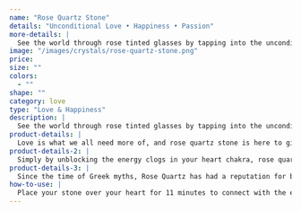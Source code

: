```yaml
---
name: "Rose Quartz Stone"
details: "Unconditional Love • Happiness • Passion"
more-details: |
  See the world through rose tinted glasses by tapping into the unconditional love of Rose Quartz Tumbled Stone.
image: "/images/crystals/rose-quartz-stone.png"
price:
size: ""
colors:
  - ""
shape: ""
category: love
type: "Love & Happiness"
description: |
  See the world through rose tinted glasses by tapping into the unconditional love of Rose Quartz Tumbled Stone. This stone serves as a gentle reminder that the most important person to love and nurture is yourself. Working with Rose Quartz opens up your heart to all kinds of love: self-love, familial love, friendship, romance and more.
product-details: |
  Love is what we all need more of, and rose quartz stone is here to give it to us. Holding Rose Quartz stones helps to heal all aspects of the heart. This stone emits strong vibrations of love. It’s a powerful ally when you want to attract a new relationship, love yourself more, or heal from past hurts. By tapping into the energy of the divine feminine, the Rose Quartz properties will restore faith, compassion, harmony, and balance in all matters of the heart.
product-details-2: |
  Simply by unblocking the energy clogs in your heart chakra, rose quartz properties will open you up to others. Rose quartz meaning is all about making you more approachable through brightening your aura with love and understanding. The love you seek will show up first in yourself, and then you will begin to recognize it all around you. Let go of the pain that created energy blocks for you in the first place, and allow rose quartz to remove the tension of stress from your life. Replace all of the toxic emotions taking up space in your heart with the rose quartz energy of love. The loving energy of a rose quartz stone also facilitates forgiveness and compassion. It allows you to see that you are deserving of your own forgiveness and understanding, just as you can be compassionate toward and forgive those around you.
product-details-3: |
  Since the time of Greek myths, Rose Quartz has had a reputation for being the stone of unconditional love. Cupid, Roman God of Desire and Affection, was said to have bestowed Rose Quartz stones upon the Earth as a gift of love, passion and happiness for all. Let this stone remind you to be a loving being become a loving being, not just to yourself and your loved ones, but to strangers and acquaintances, too.  
how-to-use: |
  Place your stone over your heart for 11 minutes to connect with the energy of love.
---
```

